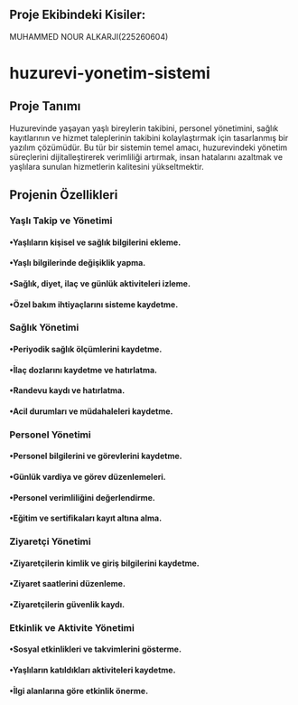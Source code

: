 ## Proje Ekibindeki Kisiler:

MUHAMMED NOUR ALKARJI(225260604)

# huzurevi-yonetim-sistemi

## Proje Tanımı

Huzurevinde yaşayan yaşlı bireylerin takibini, personel yönetimini, sağlık kayıtlarının ve hizmet taleplerinin takibini kolaylaştırmak için tasarlanmış bir yazılım çözümüdür. Bu tür bir sistemin temel amacı, huzurevindeki yönetim süreçlerini dijitalleştirerek verimliliği artırmak, insan hatalarını azaltmak ve yaşlılara sunulan hizmetlerin kalitesini yükseltmektir.

## Projenin Özellikleri

### Yaşlı Takip ve Yönetimi

  #### •Yaşlıların kişisel ve sağlık bilgilerini ekleme.                                                           

#### •Yaşlı bilgilerinde değişiklik yapma.                                                           

#### •Sağlık, diyet, ilaç ve günlük aktiviteleri izleme.                                                           

#### •Özel bakım ihtiyaçlarını sisteme kaydetme.                                                           

### Sağlık Yönetimi

#### •Periyodik sağlık ölçümlerini kaydetme.

#### •İlaç dozlarını kaydetme ve hatırlatma.

#### •Randevu kaydı ve hatırlatma.

#### •Acil durumları ve müdahaleleri kaydetme.

### Personel Yönetimi

#### •Personel bilgilerini ve görevlerini kaydetme.

#### •Günlük vardiya ve görev düzenlemeleri.

#### •Personel verimliliğini değerlendirme.

#### •Eğitim ve sertifikaları kayıt altına alma.

### Ziyaretçi Yönetimi

#### •Ziyaretçilerin kimlik ve giriş bilgilerini kaydetme.

#### •Ziyaret saatlerini düzenleme.

#### •Ziyaretçilerin güvenlik kaydı.

### Etkinlik ve Aktivite Yönetimi

#### •Sosyal etkinlikleri ve takvimlerini gösterme.

#### •Yaşlıların katıldıkları aktiviteleri kaydetme.

#### •İlgi alanlarına göre etkinlik önerme.

